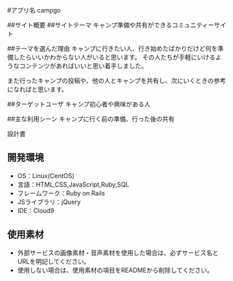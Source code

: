 #アプリ名
campgo

##サイト概要
##サイトテーマ
キャンプ準備や共有ができるコミュニティーサイト

##テーマを選んだ理由
キャンプに行きたい人、行き始めたばかりだけど何を準備したらいいかわからない人がいると思います。
その人たちが手軽にいけるようなコンテンツがあればいいと思い着手しました。

また行ったキャンプの投稿や、他の人とキャンプを共有し、次にいくときの参考になればと思います。

##ターゲットユーザ
キャンプ初心者や興味がある人

##主な利用シーン
キャンプに行く前の準備、行った後の共有

設計書

## 開発環境
- OS：Linux(CentOS)
- 言語：HTML,CSS,JavaScript,Ruby,SQL
- フレームワーク：Ruby on Rails
- JSライブラリ：jQuery
- IDE：Cloud9

## 使用素材
- 外部サービスの画像素材・音声素材を使用した場合は、必ずサービス名とURLを明記してください。
- 使用しない場合は、使用素材の項目をREADMEから削除してください。
